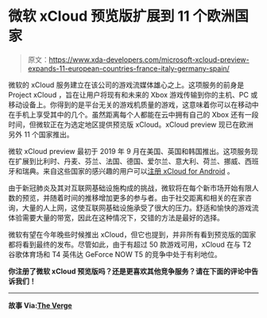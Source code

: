 # 微软 xCloud 预览版扩展到 11 个欧洲国家

> 原文：<https://www.xda-developers.com/microsoft-xcloud-preview-expands-11-european-countries-france-italy-germany-spain/>

微软的 xCloud 服务建立在该公司的游戏流媒体雄心之上。这项服务的前身是 Project xCloud ，旨在让用户将现有和未来的 Xbox 游戏传输到你的主机、PC 或移动设备上。你得到的是平台无关的游戏机质量的游戏，这意味着你可以在移动中在手机上享受其中的几个。虽然距离每个人都能在云中拥有自己的 Xbox 还有一段时间，但微软正在为选定地区提供预览版 xCloud。xCloud preview 现已在欧洲另外 11 个国家推出。

微软 xCloud preview 最初于 2019 年 9 月在美国、英国和韩国推出。这项服务现在扩展到比利时、丹麦、芬兰、法国、德国、爱尔兰、意大利、荷兰、挪威、西班牙和瑞典。来自这些国家的感兴趣的用户可以[注册 xCloud for Android](https://www.xbox.com/en-us/xbox-game-streaming/project-xcloud) 。

由于新冠肺炎及其对互联网基础设施构成的挑战，微软将在每个新市场开始有限人数的预览，并随着时间的推移增加更多的参与者。由于社交距离和相关的在家咨询，大量的人上网，这使互联网基础设施承受了很大的压力。舒适和愉快的游戏流体验需要大量的带宽，因此在这种情况下，交错的方法是最好的选择。

微软有望在今年晚些时候推出 xCloud，但它也提到，并非所有看到预览版的国家都将看到最终的发布。尽管如此，由于有超过 50 款游戏可用，xCloud 在与 T2 谷歌体育场和 T4 英伟达 GeForce NOW T5 的竞争中处于有利地位。

**你注册了微软 xCloud 预览版吗？还是更喜欢其他竞争服务？请在下面的评论中告诉我们！**

* * *

**故事 Via:[The Verge](https://www.theverge.com/2020/4/7/21211714/microsoft-xcloud-preview-europe-beta-registration-game-streaming-xbox)**